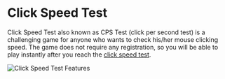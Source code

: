 # Click Speed Test
Click Speed Test also known as CPS Test (click per second test) is a challenging game for anyone who wants to check his/her mouse clicking speed. The game does not require any registration, so you will be able to play instantly after you reach the [click speed test](https://joltfly.com/click-speed-test/).

![Click Speed Test Features](https://joltfly.com/wp-content/uploads/2021/04/Joltfly-Click-Speed-Test-CPS-Advanced-Features.png)

